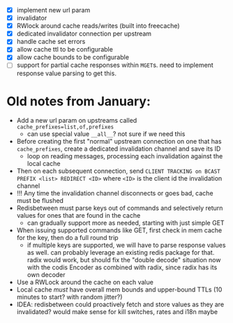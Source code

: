 - [x] implement new url param
- [x] invalidator
- [x] RWlock around cache reads/writes (built into freecache)
- [x] dedicated invalidator connection per upstream
- [x] handle cache set errors
- [x] allow cache ttl to be configurable
- [x] allow cache bounds to be configurable
- [ ] support for partial cache responses within `MGET`s. need to implement response value parsing to get this.

# Old notes from January:

- Add a new url param on upstreams called `cache_prefixes=list,of,prefixes` 
    - can use special value `__all__`? not sure if we need this
- Before creating the first "normal" upstream connection on one that has `cache_prefixes`, create a dedicated
  invalidation channel and save its ID
    - loop on reading messages, processing each invalidation against the local cache
- Then on each subsequent connection, send `CLIENT TRACKING on BCAST PREFIX <list> REDIRECT <ID>` where `<ID>` is the
  client id the invalidation channel
- !!! Any time the invalidation channel disconnects or goes bad, cache must be flushed
- Redisbetween must parse keys out of commands and selectively return values for ones that are found in the cache
    - can gradually support more as needed, starting with just simple GET
- When issuing supported commands like GET, first check in mem cache for the key, then do a full round trip
    - if multiple keys are supported, we will have to parse response values as well. can probably leverage an existing
      redis package for that. radix would work, but should fix the "double decode" situation now with the codis Encoder
      as combined with radix, since radix has its own decoder
- Use a RWLock around the cache on each value
- Local cache _must_ have overall mem bounds and upper-bound TTLs (10 minutes to start? with random jitter?)
- IDEA: redisbetween could proactively fetch and store values as they are invalidated? would make sense for kill
  switches, rates and i18n maybe
